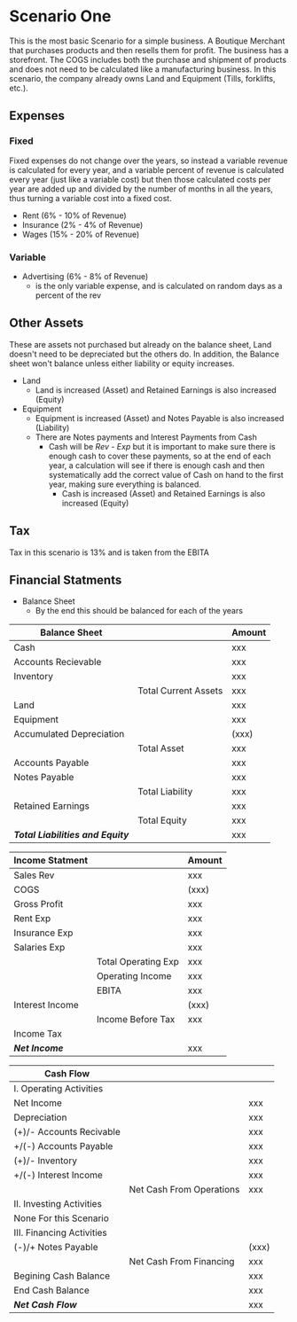 # Scenario One
This is the most basic Scenario for a simple business. A Boutique Merchant that purchases products and then resells them for profit. The business has a storefront.
The COGS includes both the purchase and shipment of products and does not need to be calculated like a manufacturing business.
In this scenario, the company already owns Land and Equipment (Tills, forklifts, etc.). 

## Expenses
### Fixed
Fixed expenses do not change over the years, so instead a variable revenue is calculated for every year, and a variable percent of revenue is 
calculated every year (just like a variable cost) but then those calculated costs per year are added up and divided by the number of months in all 
the years, thus turning a variable cost into a fixed cost. 

- Rent (6% - 10% of Revenue)
- Insurance (2% - 4% of Revenue)
- Wages (15% - 20% of Revenue)

### Variable
- Advertising (6% - 8% of Revenue)
  - is the only variable expense, and is calculated on random days as a percent of the rev

## Other Assets
These are assets not purchased but already on the balance sheet, Land doesn't need to be depreciated but the others do.
In addition, the Balance sheet won't balance unless either liability or equity increases.
- Land
  - Land is increased (Asset) and Retained Earnings is also increased (Equity)
- Equipment
  - Equipment is increased (Asset) and Notes Payable is also increased (Liability)
  - There are Notes payments and Interest Payments from Cash
    - Cash will be *Rev - Exp* but it is important to make sure there is enough cash to cover these payments,
      so at the end of each year, a calculation will see if there is enough cash and then systematically add the
      correct value of Cash on hand to the first year, making sure everything is balanced.
      - Cash is increased (Asset) and Retained Earnings is also increased (Equity)

## Tax
Tax in this scenario is 13% and is taken from the EBITA 
     
## Financial Statments
- Balance Sheet
  - By the end this should be balanced for each of the years

|**Balance Sheet**||Amount|
|---|---|---|
|Cash||xxx|
|Accounts Recievable||xxx|
|Inventory||xxx|
||Total Current Assets|xxx|
|Land||xxx|
|Equipment||xxx|
|Accumulated Depreciation||(xxx)|
||Total Asset|xxx|
|Accounts Payable||xxx|
|Notes Payable||xxx|
||Total Liability|xxx|
|Retained Earnings||xxx|
||Total Equity|xxx|
|***Total Liabilities and Equity***||xxx|

|**Income Statment**||Amount|
|---|---|---|
|Sales Rev||xxx|
|COGS||(xxx)|
|Gross Profit||xxx|
|Rent Exp||xxx|
|Insurance Exp||xxx|
|Salaries Exp||xxx|
||Total Operating Exp|xxx|
||Operating Income|xxx|
||EBITA|xxx|
|Interest Income||(xxx)|
||Income Before Tax|xxx|
|Income Tax|||
|***Net Income***||xxx|

|**Cash Flow**|||
|---|---|---|
|I. Operating Activities|||
|Net Income||xxx|
|Depreciation||xxx|
|(+)/- Accounts Recivable||xxx|
|+/(-) Accounts Payable||xxx|
|(+)/- Inventory||xxx|
|+/(-) Interest Income||xxx|
||Net Cash From Operations|xxx|
|II. Investing Activities|||
|None For this Scenario|||
|III. Financing Activities|||
|(-)/+ Notes Payable||(xxx)|
||Net Cash From Financing|xxx|
|Begining Cash Balance||xxx|
|End Cash Balance||xxx|
|***Net Cash Flow***||xxx|


